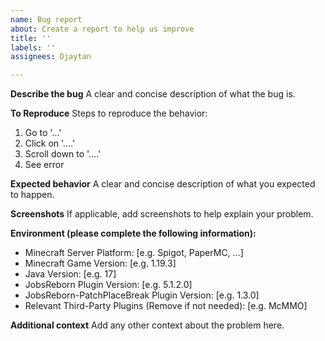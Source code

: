 ```yaml
---
name: Bug report  
about: Create a report to help us improve  
title: ''  
labels: ''  
assignees: Djaytan

---
```


**Describe the bug**
A clear and concise description of what the bug is.

**To Reproduce**
Steps to reproduce the behavior:
1. Go to '...'
2. Click on '....'
3. Scroll down to '....'
4. See error

**Expected behavior**
A clear and concise description of what you expected to happen.

**Screenshots**
If applicable, add screenshots to help explain your problem.

**Environment (please complete the following information):**
 - Minecraft Server Platform: [e.g. Spigot, PaperMC, ...]
 - Minecraft Game Version: [e.g. 1.19.3]
 - Java Version: [e.g. 17]
 - JobsReborn Plugin Version: [e.g. 5.1.2.0]
 - JobsReborn-PatchPlaceBreak Plugin Version: [e.g. 1.3.0]
 - Relevant Third-Party Plugins (Remove if not needed): [e.g. McMMO]

**Additional context**
Add any other context about the problem here.
